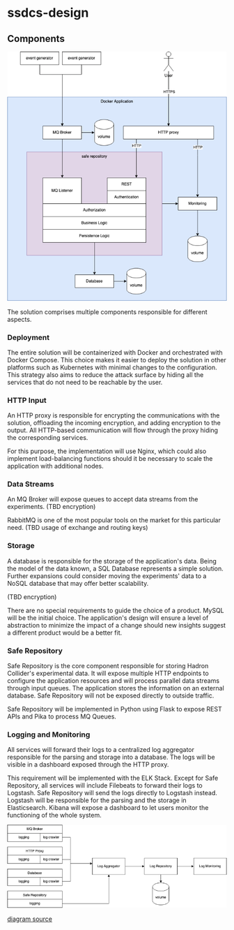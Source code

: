 # ssdcs-design

## Components

![components](components.png)

The solution comprises multiple components responsible for different aspects.

### Deployment

The entire solution will be containerized with Docker and orchestrated with Docker Compose. This choice makes it easier to deploy the solution in other platforms such as Kubernetes with minimal changes to the configuration. This strategy also aims to reduce the attack surface by hiding all the services that do not need to be reachable by the user.

### HTTP Input

An HTTP proxy is responsible for encrypting the communications with the solution, offloading the incoming encryption, and adding encryption to the output. All HTTP-based communication will flow through the proxy hiding the corresponding services.

For this purpose, the implementation will use Nginx, which could also implement load-balancing functions should it be necessary to scale the application with additional nodes.

### Data Streams

An MQ Broker will expose queues to accept data streams from the experiments. (TBD encryption)

RabbitMQ is one of the most popular tools on the market for this particular need. (TBD usage of exchange and routing keys)

### Storage

A database is responsible for the storage of the application's data. Being the model of the data known, a SQL Database represents a simple solution. Further expansions could consider moving the experiments' data to a NoSQL database that may offer better scalability.

(TBD encryption)

There are no special requirements to guide the choice of a product. MySQL will be the initial choice. The application's design will ensure a level of abstraction to minimize the impact of a change should new insights suggest a different product would be a better fit.

### Safe Repository

Safe Repository is the core component responsible for storing Hadron Collider's experimental data. It will expose multiple HTTP endpoints to configure the application resources and will process parallel data streams through input queues. The application stores the information on an external database. Safe Repository will not be exposed directly to outside traffic.

Safe Repository will be implemented in Python using Flask to expose REST APIs and Pika to process MQ Queues.

### Logging and Monitoring

All services will forward their logs to a centralized log aggregator responsible for the parsing and storage into a database. The logs will be visible in a dashboard exposed through the HTTP proxy.

This requirement will be implemented with the ELK Stack. Except for Safe Repository, all services will include Filebeats to forward their logs to Logstash. Safe Repository will send the logs directly to Logstash instead. Logstash will be responsible for the parsing and the storage in Elasticsearch. Kibana will expose a dashboard to let users monitor the functioning of the whole system.

![components](components-monitoring.png)

[diagram source](components.drawio)
